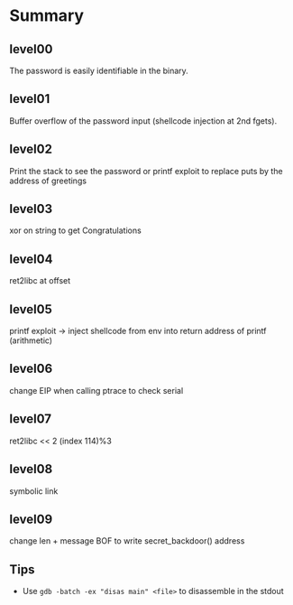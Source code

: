 # Summary

## level00

The password is easily identifiable in the binary.

## level01

Buffer overflow of the password input (shellcode injection at 2nd fgets).

## level02

Print the stack to see the password
or
printf exploit to replace puts by the address of greetings

## level03

xor on string to get Congratulations

## level04

ret2libc at offset

## level05

printf exploit -> inject shellcode from env into return address of printf (arithmetic)

## level06

change EIP when calling ptrace to check serial

## level07

ret2libc << 2 (index 114)%3

## level08

symbolic link

## level09

change len + message BOF to write secret_backdoor() address

## Tips

- Use `gdb -batch -ex "disas main" <file>` to disassemble in the stdout
